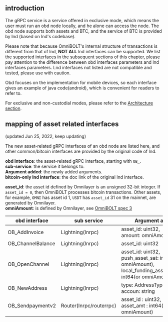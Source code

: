 ## introduction

The gRPC service is a service offered in exclusive mode, which means the user must run an obd node locally, and he alone can access the node. The obd node supports both assets and BTC, and the service of BTC is provided by lnd (based on lnd's codebase).

Please note that because OmniBOLT's internal structure of transactions is different from that of lnd, **NOT ALL** lnd interfaces can be supported. We list the supported interfaces in the subsequent sections of this chapter, please pay attention to the difference between obd interfaces parameters and lnd interfaces parameters. Lnd interfaces not listed are not compatible and tested, please use with caution.

Obd focuses on the implementation for mobile devices, so each interface gives an example of java code(android), which is convenient for readers to refer to.

For exclusive and non-custodial modes, please refer to the [Architecture section](https://omnilaboratory.github.io/obd/#/Architecture).


## mapping of asset related interfaces

(updated Jun 25, 2022, keep updating)

The new asset-related gRPC interfaces of an obd node are listed here, and other common/bitcoin interfaces are provided by the original code of lnd. 

**obd Interface**: the asset-related gRPC interface, starting with `OB_`.  
**sub-service**: the service it belongs to.  
**Argument added**: the newly added arguments.  
**bitcoin-only lnd interface**: the doc link of the original lnd interface. 

**asset_id**: the asset id defined by Omnilayer is an unsigned 32-bit integer. If `asset_id = 0`, then OmniBOLT processes bitcoin transactions. Other assets, for example, `OMNI` has asset id 1, `USDT` has `asset_id` 31 on the mainnet, are generated by Omnilayer.  
**omniAmount**: is defined by Omnilayer, see [OmniBOLT spec 3](https://github.com/omnilaboratory/OmniBOLT-spec/blob/master/OmniBOLT-03-RSMC-and-OmniLayer-Transactions.md#string-to-int64)  


| obd interface	    |	sub service		        		|	Argument added	    |   Request/Response    |  bitcoin-only lnd interface   |  
| -------- 	        |	-----------------------		|	-------------------	|  -------------------	|  -------------------	        |   
| OB_AddInvoice                	|	Lightning(lnrpc)		    | asset_id: uint32, <br> amount: omniAmount    | Request, Response | [https://api.lightning.community/#addinvoice](https://api.lightning.community/#addinvoice)      |
| OB_ChannelBalance              |	Lightning(lnrpc)       |	asset_id: uint32          | Request           | [https://api.lightning.community/#channelbalance ](https://api.lightning.community/#channelbalance)   |
| OB_OpenChannel 	              |	Lightning(lnrpc)		    |	 asset_id: uint32, <br> push_asset_sat:  int64(or omniAmount), local_funding_asset_amount:  int64(or omniAmount)          | Request           | [https://api.lightning.community/#openchannel](https://api.lightning.community/#openchannel)  |
| OB_NewAddress 	                |	Lightning(lnrpc)		    |	 type: AddressType, <br> accoun: string         | Request           | [https://api.lightning.community/#newaddress](https://api.lightning.community/#newaddress)  |
| OB_Sendpaymentv2 	            |	Router(lnrpc/routerrpc)		      |	asset_id : uint32, <br> asset_amt : int64(or omniAmount)            | Request,Response          | [https://api.lightning.community/#sendpaymentv2](https://api.lightning.community/#sendpaymentv2) |
